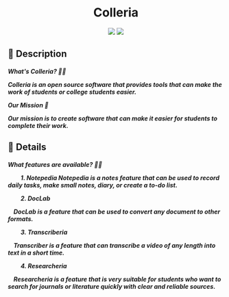 <div align="center">
    <h1>Colleria</h1>
</div>

<div align="center">
    <img src="https://img.shields.io/badge/Python-FFD43B?style=for-the-badge&logo=python&logoColor=blue" /> 
    <img src="https://img.shields.io/badge/Visual_Studio_Code-0078D4?style=for-the-badge&logo=visual%20studio%20code&logoColor=white" />
</div>

<h2>
    📝 Description
    <h5>
        <b>What's Colleria? 🤷🏻</b>
        <p>Colleria is an open source software that provides tools that can make the work of students or college students easier.</p>
        <b>Our Mission 📜</b>
        <p>Our mission is to create software that can make it easier for students to complete their work.</p>
    </h5>
</h2>

<h2>
    📖 Details
    <h5>
        <b>What features are available? 🤷🏻</b>
        <p>&nbsp;&nbsp;&nbsp;&nbsp;&nbsp;&nbsp;&nbsp;&nbsp;
            <b>1. Notepedia</b>
            Notepedia is a notes feature that can be used to record daily tasks, make small notes, diary, or create a to-do list.
        </p>
        <p>&nbsp;&nbsp;&nbsp;&nbsp;&nbsp;&nbsp;&nbsp;&nbsp;
            2. DocLab
            <p>&nbsp;&nbsp;&nbsp;&nbsp;DocLab is a feature that can be used to convert any document to other formats.</p>
        </p>
        <p>&nbsp;&nbsp;&nbsp;&nbsp;&nbsp;&nbsp;&nbsp;&nbsp;
            3. Transcriberia
            <p>&nbsp;&nbsp;&nbsp;&nbsp;Transcriber is a feature that can transcribe a video of any length into text in a short time.</p>
        </p>
        <p>&nbsp;&nbsp;&nbsp;&nbsp;&nbsp;&nbsp;&nbsp;&nbsp;
            4. Researcheria
            <p>&nbsp;&nbsp;&nbsp;&nbsp;Researcheria is a feature that is very suitable for students who want to search for journals or literature quickly with clear and reliable sources.</p>
        </p>
    </h5>
</h2>

